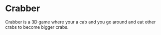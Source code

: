 # Crabber

Crabber is a 3D game where your a cab and you go around and eat other crabs to become bigger crabs.
